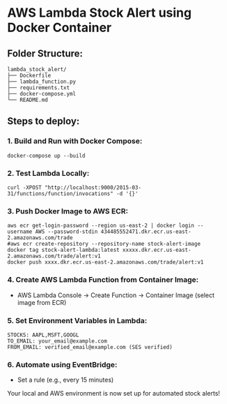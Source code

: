 # AWS Lambda Stock Alert using Docker Container

## Folder Structure:
```
lambda_stock_alert/
├── Dockerfile
├── lambda_function.py
├── requirements.txt
├── docker-compose.yml
└── README.md
```

## Steps to deploy:

### 1. Build and Run with Docker Compose:
```
docker-compose up --build
```

### 2. Test Lambda Locally:
```
curl -XPOST "http://localhost:9000/2015-03-31/functions/function/invocations" -d '{}'
```

### 3. Push Docker Image to AWS ECR:
```
aws ecr get-login-password --region us-east-2 | docker login --username AWS --password-stdin 434485552471.dkr.ecr.us-east-2.amazonaws.com/trade
#aws ecr create-repository --repository-name stock-alert-image
docker tag stock-alert-lambda:latest xxxxx.dkr.ecr.us-east-2.amazonaws.com/trade/alert:v1
docker push xxxx.dkr.ecr.us-east-2.amazonaws.com/trade/alert:v1
```

### 4. Create AWS Lambda Function from Container Image:
- AWS Lambda Console → Create Function → Container Image (select image from ECR)

### 5. Set Environment Variables in Lambda:
```
STOCKS: AAPL,MSFT,GOOGL
TO_EMAIL: your_email@example.com
FROM_EMAIL: verified_email@example.com (SES verified)
```

### 6. Automate using EventBridge:
- Set a rule (e.g., every 15 minutes)

Your local and AWS environment is now set up for automated stock alerts!